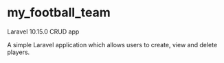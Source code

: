 
# my_football_team
Laravel 10.15.0 CRUD app

A simple Laravel application which allows users to create, view and delete players.
